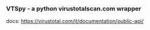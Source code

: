 ### VTSpy - a python virustotalscan.com wrapper

docs: https://virustotal.com/it/documentation/public-api/
